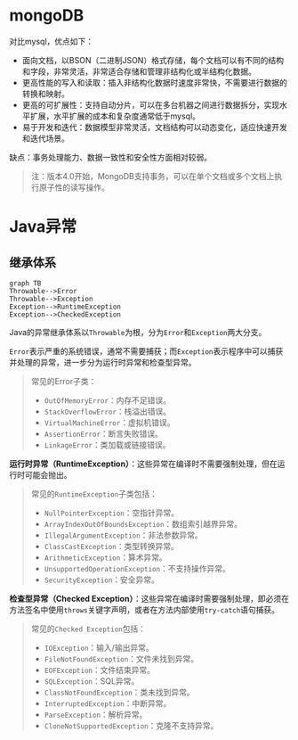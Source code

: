# mongoDB

对比mysql，优点如下：

- 面向文档，以BSON（二进制JSON）格式存储，每个文档可以有不同的结构和字段，非常灵活，非常适合存储和管理非结构化或半结构化数据。
- 更高性能的写入和读取：插入非结构化数据时速度非常快，不需要进行数据的转换和映射。
- 更高的可扩展性：支持自动分片，可以在多台机器之间进行数据拆分，实现水平扩展，水平扩展的成本和复杂度通常低于mysql。
- 易于开发和迭代：数据模型非常灵活，文档结构可以动态变化，适应快速开发和迭代场景。

缺点：事务处理能力、数据一致性和安全性方面相对较弱。

> 注：版本4.0开始，MongoDB支持事务，可以在单个文档或多个文档上执行原子性的读写操作。

# Java异常

## 继承体系

~~~mermaid
graph TB
Throwable-->Error
Throwable-->Exception
Exception-->RuntimeException
Exception-->CheckedException
~~~

Java的异常继承体系以`Throwable`为根，分为`Error`和`Exception`两大分支。

`Error`表示严重的系统错误，通常不需要捕获；而`Exception`表示程序中可以捕获并处理的异常，进一步分为运行时异常和检查型异常。

> 常见的Error子类：
>
> - `OutOfMemoryError`：内存不足错误。
> - `StackOverflowError`：栈溢出错误。
> - `VirtualMachineError`：虚拟机错误。
> - `AssertionError`：断言失败错误。
> - `LinkageError`：类加载或链接错误。

**运行时异常（RuntimeException）**：这些异常在编译时不需要强制处理，但在运行时可能会抛出。

> 常见的`RuntimeException`子类包括：
>
> - `NullPointerException`：空指针异常。
> - `ArrayIndexOutOfBoundsException`：数组索引越界异常。
> - `IllegalArgumentException`：非法参数异常。
> - `ClassCastException`：类型转换异常。
> - `ArithmeticException`：算术异常。
> - `UnsupportedOperationException`：不支持操作异常。
> - `SecurityException`：安全异常。

**检查型异常（Checked Exception）**：这些异常在编译时需要强制处理，即必须在方法签名中使用`throws`关键字声明，或者在方法内部使用`try-catch`语句捕获。

> 常见的`Checked Exception`包括：
>
> - `IOException`：输入/输出异常。
> - `FileNotFoundException`：文件未找到异常。
> - `EOFException`：文件结束异常。
> - `SQLException`：SQL异常。
> - `ClassNotFoundException`：类未找到异常。
> - `InterruptedException`：中断异常。
> - `ParseException`：解析异常。
> - `CloneNotSupportedException`：克隆不支持异常。